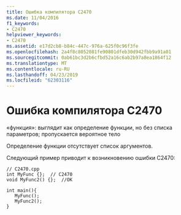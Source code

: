 ```yaml
---
title: Ошибка компилятора C2470
ms.date: 11/04/2016
f1_keywords:
- C2470
helpviewer_keywords:
- C2470
ms.assetid: e17d2cb8-b84c-447c-976a-625f0c96f3fe
ms.openlocfilehash: 2a4f8c8052081fe90801dfeb30d942fbb9a91a01
ms.sourcegitcommit: 0ab61bc3d2b6cfbd52a16c6ab2b97a8ea1864f12
ms.translationtype: MT
ms.contentlocale: ru-RU
ms.lasthandoff: 04/23/2019
ms.locfileid: "62303116"
---
```

# <a name="compiler-error-c2470"></a>Ошибка компилятора C2470

«функция»: выглядит как определение функции, но без списка параметров; пропускается вероятное тело

Определение функции отсутствует список аргументов.

Следующий пример приводит к возникновению ошибки C2470:

```
// C2470.cpp
int MyFunc {};  // C2470
void MyFunc2() {};  //OK

int main(){
   MyFunc();
   MyFunc2();
}
```